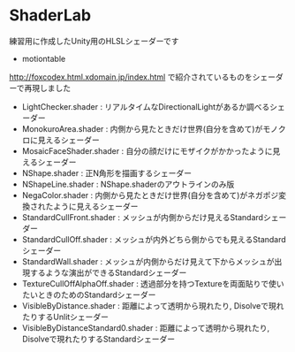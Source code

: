 # ShaderLab

練習用に作成したUnity用のHLSLシェーダーです

* motiontable

http://foxcodex.html.xdomain.jp/index.html で紹介されているものをシェーダーで再現しました

* LightChecker.shader : リアルタイムなDirectionalLightがあるか調べるシェーダー
* MonokuroArea.shader : 内側から見たときだけ世界(自分を含めて)がモノクロに見えるシェーダー
* MosaicFaceShader.shader : 自分の顔だけにモザイクがかかったように見えるシェーダー
* NShape.shader : 正N角形を描画するシェーダー
* NShapeLine.shader : NShape.shaderのアウトラインのみ版
* NegaColor.shader : 内側から見たときだけ世界(自分を含めて)がネガポジ変換されたように見えるシェーダー
* StandardCullFront.shader : メッシュが内側からだけ見えるStandardシェーダー
* StandardCullOff.shader : メッシュが内外どちら側からでも見えるStandardシェーダー
* StandardWall.shader : メッシュが内側からだけ見えて下からメッシュが出現するような演出ができるStandardシェーダー
* TextureCullOffAlphaOff.shader : 透過部分を持つTextureを両面貼りで使いたいときのためのStandardシェーダー
* VisibleByDistance.shader : 距離によって透明から現れたり, Disolveで現れたりするUnlitシェーダー
* VisibleByDistanceStandard0.shader : 距離によって透明から現れたり, Disolveで現れたりするStandardシェーダー

